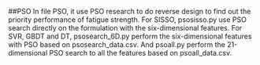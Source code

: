 ##PSO
In file PSO, it use PSO research to do reverse design to find out the priority performance of fatigue strength. For SISSO, psosisso.py use PSO search directly on the formulation with the six-dimensional features. For SVR, GBDT and DT, psosearch_6D.py perform the six-dimensional features with PSO based on psosearch_data.csv. And psoall.py perform the 21-dimensional PSO search to all the features based on psoall_data.csv.
